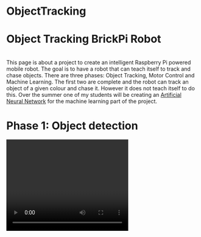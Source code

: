 # ObjectTracking

<h1>Object Tracking BrickPi Robot</h1><br>
This page is about a project to create an intelligent Raspberry Pi powered mobile robot. The goal is to have a robot that can teach itself to track and chase objects. There are three phases: Object Tracking, Motor Control and Machine Learning. The first two are complete and the robot can track an object of a given colour and chase it. However it does not teach itself to do this. Over the summer one of my students will be creating an <a href="http://en.wikipedia.org/wiki/Artificial_neural_network">Artificial Neural Network</a> for the machine learning part of the project. 

<h1>Phase 1: Object detection</h1>
<video width="320" height="240" autoplay="autoplay" loop>
  <source src="images/Targetting.mov" type="video/mp4">

There are two version of the files: one for use on a Raspberry Pi with camera module, and the other for use on a PC with webcam. There are few changes, but in order to keep the code clean and clear I have made separate versions. 

<p>First you need to make sure that your Raspberry Pi is properly set up and can obtain an image programmatically. My preferred option is to use v4l2. You will also need to install the open Computer Vision library <a href="http://docs.opencv.org">openCV</a>, with 'sudo apt-get install libopencv-dev python-opencv'.</p>

<h2>1. Getting an image</h2>

<p>Once you have those elements installed you can obtain an openCV image object with the python program <I>1-capture_image.py</I>. Open it in IDLE, and select Run>Run Module from the menu bar. You should see an image from the camera appear on screen. The press a key to see a transformed image.</p> 
<p> Once you have that working try the following:</p>
<ul>
<li>Reorienting the image if it is upside down: find the function cv2.flip(image,-1). The number in the brackets controls what sort of flip is done. Try changing it to 0 or 1, to get a correct orientation for your image, then try other numbers to see the effect.</li>
<li>Obtaining images of different sizes: change the values of variables w and h in the lines "w=480" and "h=320".</li>
<li>Adjust the blur, and try other <a href="http://docs.opencv.org/modules/imgproc/doc/filtering.html">image filtering</a> options.</li>
</ul>

<h2>2. Identify a region by hue</h2>
<p>Computers normally store an image as a giant matrix with three values for each pixel: the intensity if red, green and blue (RGB values) that combine to make the colour of the pixel. A simple but fairly robust method of indetifying an object is by colour. However you want to specify the colour in a way that isn't too much affected by how light or dark the lighting on the object is, or how washed out or exposed the image is. This is tricky when specifying ranges of RGB values, but can be done by looking at the hue of the object.</p>
<div style="float:right" >
            <img src="images/HSV.png" height="180"/>
        </div>
<p> This is done in the program <a href="https://github.com/MagnusBordewich/ObjectTracking/blob/master/RaspberryPi/2-detect_hue.py">2-detect_hue.py</a>, again press a key to step through the images. The function cv2.cvtColor(image,cv2.COLOR_BGR2HSV) converts the representation from three RGB values for each pixel, to a Hue, Saturation and Value value for each pixel. Hue give the essential colour, Saturation gives the intensity of that colour and Value gives the overall brightness of the pixel, as depicted in this image.</p>

<p> By specifying a tight range of hue values, and a very wide range of saturation and value values, we should identify all regions that contain objects of a given colour, regardless of lighting conditions. The print statement in the program will output the HSV values of the centre pixel of the image to the console.</p>
<p> The variables lower_pink and upper_pink in the program are used to specify Hue between 160 and 175, which is roughly the pink of pink post-it notes, and saturation and value values between 50 and 255, i.e. weak and dark up to strong and bright pink.</p>
<p> The function cv2.inRange is used to create a mask - a matrix of 0s and 255s with 255s where the corresponding pixel was sufficiently pink, and a 0 elsewhere. I also create an opposite mask (mask_inverted), by swapping 0s and 255s. 0 and 255 are used, because when interpreted as a greyscale image, this gives a black and white mask. The masks are used to make two images - one where I convert the original image to greyscale, then do a bitwise-and with the inverted mask to keep only pixels that were not pink, and the other from a bitwise-and of the original image and the mask to keep only the pink pixels. Combining these gives an image where pink parts are kept but everything else is greyscale. </p>
<p> Once you have this working try the following:</p>
<ul>
<li>The lines "cv2.imshow('View',xxx)" and "cv2.waitKey(0)" show the image 'xxx' and wait for a key press before continuing. Try putting in extra copies of these lines at different points, changing xxx to mask, mask_inverted or image_masked, to see steps of the process.</li>
<li>Adjusting the HSV values in lower_pink and upper_pink to target a completely different colour.</li>
<li>If you can't work out the HSV values of something you wish to target, then use the program <a href="https://github.com/MagnusBordewich/ObjectTracking/blob/master/RaspberryPi/HSV_finder.py">HSV_finder.py</a> which will show live the HSV value in the centre of the image.</li>
</ul>

<h2>3. Target the direction with the greatest match for your hue</h2>
<p>The next step, program <a href="https://github.com/MagnusBordewich/ObjectTracking/blob/master/RaspberryPi/3-add_line.py">3-add_line.py</a>, involves a basic operation on the matrix values and a loop. First we take the mask, which is a matrix of 255s and 0s, where 255s represent pixels that are pink. We want the total number of pink pixels in each vertical line of the image. </p>
<p>We can get this from the function np.sum(mask,axis=0). (Note: np. means use a <a href="http://www.numpy.org">NumPy</a> operation, which is a useful library of mathemtical functions in Python.) np.sum(mask,axis=0) means take the matrix 'mask' and sum each column, so LRarray = np.sum(mask,axis=0)/255 means we set LRarray to be a list of numbers, one for each column, where each value is the sum of the column values divided by 255 - i.e. the number of pink pixels in that vertical line.</p>
<p> The loop starts with 'for i in range(w):'. This means 'for each value of i in the range 0 up to to w-1 do whatever is in the indented lines below'. Computers always count from 0, so we cover each of the w columns by counting from 0 to w-1. Python programs use indentation to define loops and other blocks of code - so getting the indentation right is important.</p>
<p> In the loop, for each i, we look at the ith entry in our list of numbers LRarray (denoted LRaray[i]) and ask if it is the biggest we have seen yet. The biggest value seen yet is called max_x_intensity; if LRarray[i] is bigger than this, then we remember this value of i (by setting max_x_coordinate to i), and reset max_x_intensity to the new biggest, otherwise we skip those two lines.</p>
<p> The result of the loop is that we know what value of i corresponds to the column with the largest number of pink pixels, and we have remembered it as max_x_coordinate. We then draw a line on the image from the top of this column to the bottom.</p>
<p> Once you are happy with this, try the following:</p>
<div style="float:right" >
            <img src="images/Daffodils.jpg" height="180"/>
        </div>

<ul>
<li>Change the axis of the np.sum to 1, so that you sum over rows instead of columns. You will have to loop over a range h, instead of w, since there are h rows in the image. Then change the line drawn to be horizontal through the most pink row by changing the coordinates in the cv2.line function. </li>
<li>Or add both horizontal and vertical lines and see if you pick out the middle of the pink object.</li>
<li>Rather than adding only a line at the most pink point, try adding a line at the bottom of every column with height proportional to the number of pink pixels in that column (i.e. a histogram, done here for isolating yellow).</li>
<li>Consider how you might use this type of information to identify objects, or work out the size of pink objects.</li>
</ul>

<h2>4. Do it for real-time video</h2>
Now that we have loops, it is an easy step to do everything for live video, as is done in program <a href="https://github.com/MagnusBordewich/ObjectTracking/blob/master/RaspberryPi/4-video.py">4-video.py</a>. We simple add a huge loop around the code, and remove any wait-for-key-presses or showing of non-finished images. Note that we have had to indent all the previous code, so that it is in the block that will be looped over.

<p>Here I used a 'while(True):' loop. This loop will just keep on looping until we break it. I have replaced the function cv2.waitKey(0), which means wait here forever for a key press, with 'key_pressed = cv2.waitKey(1)' which means only wait 1 millisecond, but if a key is pressed, remember which one in the variable key_pressed. We can then check if the Esc key was pressed (key 27) and if so break (exit the loop), if not just keep looping.</p>
<ul>
<li>Try putting a loop around your code from (2) or (3) to show the hue isolation live.</li>
</ul>
<h2>5. Move from direction with greatest hue, to identifying objects</h2>
<p> The approach we have so far could be confused between a large number of small pink objects one above the other and a single large pink object. Really we want to identify a single large object, and openCV has a convenient way to do this. In order to save ourselves a fair amount of effort, let's use openCV functions from here. We can use a function to find '<a href="http://opencvpython.blogspot.co.uk/2012/06/hi-this-article-is-tutorial-which-try.html">contours</a>' which are outlines of a region of a single colour. The contours themselves are lists of points (given by x and y coordinates) which surround a region of pink in a join-the-dots style.  A second function then draws the contours.</p>
<ul>
<li>The sample code is <a href="https://github.com/MagnusBordewich/ObjectTracking/blob/master/RaspberryPi/5-contours.py">5-contours.py</a>.</li>
<li>Work out what the variable 'contours' is for a simple shape. Contours is a list of outlines, each of which is a list of coordinates, each of which is a list containing an x and a y coordinate - so contours is a list of lists of lists.</li>
<li>Consider the mathematical optimisation problem of defining a reasonable outline for a complex shape using a list of coordinates. You don't want to list every single point on the boundary - there could be thousands. You want the  straight lines between points to closely match the actual boundary, up to some allowable error. Determining which points to pick, and doing it efficiently, is the sort of mathematical task that crops up throughout computing.</li>
</ul>

<h2>6. Target the largest matching object</h2>
Now we have almost got what we want. Once we have the list of contours, we can look through it looking for the biggest contour by area. For fun, rather than just outlining the area, let's draw a target over it, and make the target size dependent on the size of the object we found. This is done in <a href="https://github.com/MagnusBordewich/ObjectTracking/blob/master/RaspberryPi/6-target.py">6-target.py</a>.
<ul>
<li>Try to get targets on the two or three largest objects identified.</li>
<li>Only accept targets that are at least a certain size.</li>
<li>Overlay information about the target on the image, e.g. size, hue, coordinates, using the line     <br>&nbsp;&nbsp;&nbsp;&nbsp;&nbsp;&nbsp;&nbsp;&nbsp;cv2.putText(image,"My text",(x,y),cv2.FONT_HERSHEY_PLAIN,1,[255,255,255])
<br>which will put white text at coordinate (x,y) (but note that y is measured from the top down - i.e. (0,0) is the top-left of the image).
<li>Perhaps include some computed information, e.g. range, calucated from knowledge of the true size of the object and the apparent size in the image.
</ul>


<h2>7. Final example</h2>
This example is from one of our Image Processing courses, and uses a slightly more advanced approach to track the target through time (Kalman Filters, <a href="http://www.bzarg.com/p/how-a-kalman-filter-works-in-pictures/">here</a> is an attempt to explain them simply!), but is still based on hue selection.
<li>Choose a target by dragging the mouse over a region: <a href="https://raw.githubusercontent.com/tobybreckon/python-examples-cv/master/kalman_tracking_live.py">example code</a>.</li><br>


This additional example (only accessible from inside our network), is part of a phd a project and is currently gatherring data for further analysis. The video feed shows a thermal imaging camera pointing at our car park. Any vehicles or people that move across the scene should be detected and categorised using a machine learning, not only into type (Car, Van, Person etc.) but also by activity (Walking, Running, Digging, etc.).
<li><a href="http://durham-asm-delta.clients.dur.ac.uk:8080/">Thermal imaging feed</a>.</li>


<h2>Extensions</h2>
There are many directions in which you could take this further. I have used the information from the processed image to get a mobile robot to follow an object (details will appear below), but you could also:
<div style="float:right" >
            <img src="images/terminator_vision.jpg" height="180"/>
        </div>
<ul>
<li>Choose a target by dragging the mouse over a region: <a href="https://raw.githubusercontent.com/tobybreckon/python-examples-cv/master/kalman_tracking_live.py">example code</a> for this from one of our Image Processing courses.
<li>Identify by shape rather than colour, e.g. recognise <a href="http://trevorappleton.blogspot.co.uk/2013/11/python-getting-started-with-opencv.html">circles</a>, <a href="http://opencvpython.blogspot.co.uk/2012/06/contours-2-brotherhood.html">partially obscured shapes</a> or <a href="http://docs.opencv.org/trunk/doc/py_tutorials/py_objdetect/py_face_detection/py_face_detection.html">faces</a>.
<ul><li>Create a <a href="http://thinkrpi.wordpress.com/magic-mirror/">magic mirror</a> that recognises who is sitting in front of it.</li>

<li>Create a Terminator style augmented reality app.</li>
</ul></li>
<li>Explore other abilities of openCV through their <a href-"http://opencv-python-tutroals.readthedocs.org/en/latest/py_tutorials/py_tutorials.html">excellent tutorials</a>.</li>
<li>Add special effects to your home movies. You will need to first open a movie file (cv2.VideoCapture.open(filename)), rather than catpuring video, and then apply an effect such as in step 2 above to each frame.</li>
<li>Use the networking capabilities of the Raspberry Pi: 
<ul>
<li>Stream the images to a website with <a href="https://github.com/jacksonliam/mjpg-streamer">mjpeg streamer</a>. My own instructions on this will appear somewhere here soonish.</li>
<li>Upload images to <a href="https://github.com/andreafabrizi/Dropbox-Uploader">Dropbox</a>.</li>
<li>Control the target with a <a href="RemoteControl.html">smartphone gyroscope</a>. Again further instruction to follow.</li>
</ul></li>
</ul>

<h1>Phase 2: Controlling the robot</h1>
In the video below the robot is first being controlled by the iPhone gyroscopes, then it is tracking targets of varying colours and trying to chase them.

<div align=center style='text-align:center'>
<video width="480" height="268" autoplay="autoplay" loop>
  <source src="images/Pibot3.mov" type="video/mp4">
Your browser does not support the video tag. Try Chrome or Safari.
</div>
<p>
The robot I created uses the <a href="http://www.dexterindustries.com/BrickPi/">BrickPi</a> system for connecting to Lego Mindstorms motors. You will need to follow <a href="http://www.dexterindustries.com/BrickPi/getting-started/">their instructions</a> in order to install the necessary drivers - I took the easy option of using their Raspian image and then installing everything else I wanted, but you can modify an existing system. <br>
</p>
<div style="float:right" >
            <img src="images/Motor_Ports_Blue.png" /></div>
            
<p>The first step is to gain control of the motors. The Lego motors attach with a simple cable to one of the ports on the BrickPi board - make sure you know which ports you have used (see image to the right)! You can then run a simple test program to check the basic set up works. There is one in the BrickPi folder Sensor_Examples installed with the drivers (<a href="LEGO-Motor_Test.py">LEGO-Motor_Test.py</a>). Note that the motor speeds must be set between -255 and 255, but low speeds (less than 100) may give poor results - i.e. not rotate under any load. Also the command 'BrickPi.MotorSpeed[PORT_A] = 200' sets the value desired for the motor speed, but does not actuallyt make the motor run. Instead you must use the command 'BrickPiUpdateValues()' to actually push the values to the motors, moreover you must push the values to the motors very frequenly, every 1/10 of a second, or the motors stop! Look at the example code to see how the command is repeated so often.</p>

Unfortunately this is not a convenient thing to do when you want to be doing something else with your code. One solution is to set up a <a href="http://en.wikipedia.org/wiki/Thread_(computing)">thread</a> to repeat this command all the time. A thread is like a mini-program within your program that keeps on running on its own even when your main code has gone on to do other things. The next example <a href="Threaded_Motor_Test.py">Threaded_Motor_Test.py</a> includes some code at the beginning to launch a thread whose only purpose is to repeat the BrickPiUpdateValue() command every 1/10 second - once it is set up the rest of the code continues as normal. 

<p> Once the motors are working you will have to build some sort of vehicle. I based mine on the classic <a href="http://www.nxtprograms.com/castor_bot/steps.html">Lego caster-bot</a>, and BrickPi have a similar design called the <a href="http://www.dexterindustries.com/BrickPi/projects/simplebot/">Simplebot</a>. This means I have a left and right motor, and by varying the speeds the bot can turn either as it moves forward or on the spot. You can run the motors with only a standard powersource plugged in to the Raspberry Pi - this is how I use it for testing as long as the bot does not need to travel far! However to have independence from wires you need to use batteries to power the Raspberry Pi and BrickPi. I have found that a pack of 8 rechargable AA batteries (or 6 non-rechargable) plugged in to the BrickPi board gives enough power to drive the motors and power the Raspberry Pi board for quite a while. However <a href="http://www.dexterindustries.com/BrickPi/getting-started/power-up-the-brickpi/">other options are available</a>. 
<ul>
<li>When your bot is complete, try giving it a fixed programme of movements to follow some path, e.g. 100cm forward, turn left, move 50cm forward, turn right etc. You will need to time how long it take to travel a given distance and step appropriate motor speeds. </li></ul>

However we do not want the bot to follow a fixed program. instead we want it to interpret what it sees, and behave accordingly. So make sure you have included the camera module in your bot and it is mounted to look forward. Next take the video analysis loop from step 6 above and add it to the main loop of the Threaded_Motor_Test, then set the motor speeds appropriately each time a video frame is analysed, i.e. to turn left when the target is on the left of the screen, and right when it on the right. The code <a href="Pibot_Template.py">Pibot_Template.py</a> gives a basic template, but there is much more that could be done:
<ul>
<li>Add more complex motor control so that the rate of turn depends on how far off-centre the target is, the robot moves forward, rather than just turning on the spot, and stops when the target is sufficiently close.</li>
<li>Remember where the target was last seen, so that if it moves off one side of the camera view, the robot can keep turning in that direction to try and find it again.</li>
<li>Get the robot to track faces, rather than pink objects, and chase people!</li>
</ul>
Note: once you get into chasing objects, you need quick reactions. You will need to look through your code and make sure you are not doing anything unecessary in the main loop, and that the image size (w,h) is as small as possible (so that image anlysis is quick) but still large enough that objects can be reliably detected.<br>

<div style="right" >
            <img src="images/Pibot.png" /></div>


